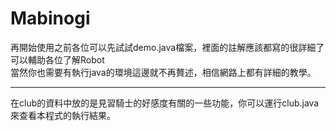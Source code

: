 # Mabinogi 
再開始使用之前各位可以先試試demo.java檔案，裡面的註解應該都寫的很詳細了可以輔助各位了解Robot  
當然你也需要有執行java的環境這邊就不再贅述，相信網路上都有詳細的教學。　　

-----------------------------
在club的資料中放的是見習騎士的好感度有關的一些功能，你可以運行club.java來查看本程式的執行結果。　　
